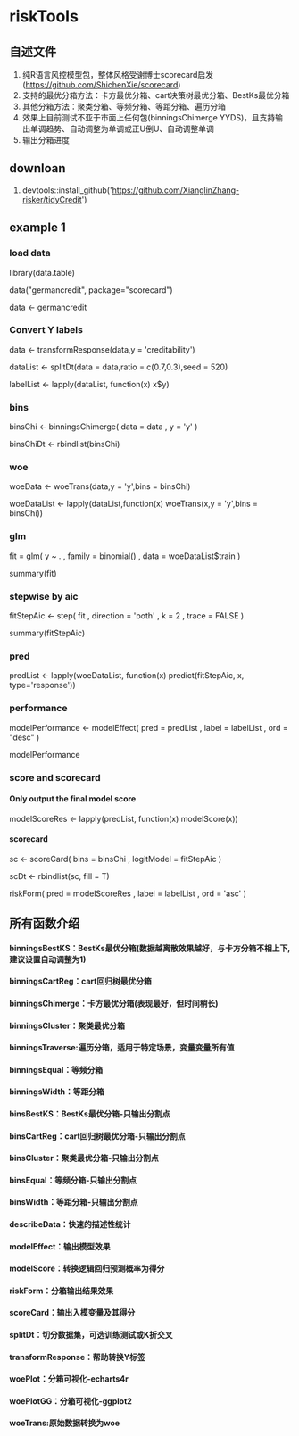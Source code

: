 # riskTools

##  自述文件

1. 纯R语言风控模型包，整体风格受谢博士scorecard启发(https://github.com/ShichenXie/scorecard)
2. 支持的最优分箱方法：卡方最优分箱、cart决策树最优分箱、BestKs最优分箱
3. 其他分箱方法：聚类分箱、等频分箱、等距分箱、遍历分箱
4. 效果上目前测试不亚于市面上任何包(binningsChimerge YYDS)，且支持输出单调趋势、自动调整为单调或正U倒U、自动调整单调
5. 输出分箱进度

##

## downloan

1. devtools::install_github('https://github.com/XianglinZhang-risker/tidyCredit')

##
## example 1

### load data

library(data.table)

data("germancredit", package="scorecard")

data <- germancredit

###  Convert Y labels

data <- transformResponse(data,y = 'creditability')

dataList <- splitDt(data = data,ratio = c(0.7,0.3),seed = 520)

labelList <- lapply(dataList, function(x) x$y)

###  bins

binsChi <- binningsChimerge(
  data = data
  , y = 'y'
)

binsChiDt <- rbindlist(binsChi)

### woe

woeData <- woeTrans(data,y = 'y',bins = binsChi)

woeDataList <- lapply(dataList,function(x) woeTrans(x,y = 'y',bins = binsChi))

### glm

fit = glm(
  y ~ .
  , family = binomial()
  , data = woeDataList$train
)

summary(fit)

### stepwise by aic

fitStepAic <- step(
  fit
  , direction = 'both'
  , k = 2
  , trace = FALSE
)

summary(fitStepAic)

### pred

predList <- lapply(woeDataList, function(x) predict(fitStepAic, x, type='response'))

### performance

modelPerformance <- modelEffect(
  pred = predList
  , label = labelList
  , ord = "desc"
)

modelPerformance

###  score and scorecard

#### Only output the final model score

modelScoreRes <- lapply(predList, function(x) modelScore(x))

#### scorecard

sc <- scoreCard(
  bins = binsChi
  , logitModel = fitStepAic
)

scDt <- rbindlist(sc, fill = T)

riskForm(
 pred = modelScoreRes
 , label = labelList
 , ord = 'asc'
)

##  所有函数介绍
#### binningsBestKS：BestKs最优分箱(数据越离散效果越好，与卡方分箱不相上下,建议设置自动调整为1)
#### binningsCartReg：cart回归树最优分箱
#### binningsChimerge：卡方最优分箱(表现最好，但时间稍长)
#### binningsCluster：聚类最优分箱
#### binningsTraverse:遍历分箱，适用于特定场景，变量变量所有值
#### binningsEqual：等频分箱
#### binningsWidth：等距分箱
#### binsBestKS：BestKs最优分箱-只输出分割点
#### binsCartReg：cart回归树最优分箱-只输出分割点
#### binsCluster：聚类最优分箱-只输出分割点
#### binsEqual：等频分箱-只输出分割点
#### binsWidth：等距分箱-只输出分割点
#### describeData：快速的描述性统计
#### modelEffect：输出模型效果
#### modelScore：转换逻辑回归预测概率为得分
#### riskForm：分箱输出结果效果
#### scoreCard：输出入模变量及其得分
#### splitDt：切分数据集，可选训练测试或K折交叉
#### transformResponse：帮助转换Y标签
#### woePlot：分箱可视化-echarts4r
#### woePlotGG：分箱可视化-ggplot2
#### woeTrans:原始数据转换为woe








